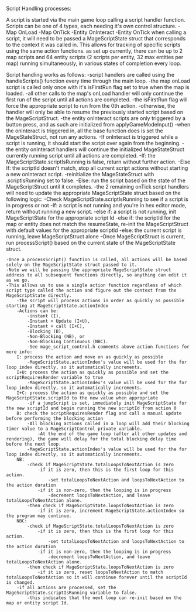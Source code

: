 Script Handling processes:

A script is started via the main game loop calling a script handler function.
Scripts can be one of 4 types, each needing it's own control structure.
	-Map OnLoad
	-Map OnTick
	-Entity OnInteract
	-Entity OnTick
when calling a script, it will need to be passed a MageScriptState struct that corresponds to the context it was called in.
This allows for tracking of specific scripts using the same action functions.
as set up currently, there can be up to 2 map scripts and 64 entity scripts (2 scripts per entity, 32 max entities per map) running simultaneously, in various states of completion every loop.

Script handling works as follows:
	-script handlers are called using the handleScripts() function every time through the main loop.
		-the map onLoad script is called only once with it's isFirstRun flag set to true when the map is loaded.
			-all other calls to the map's onLoad handler will only continue the first run of the script until all actions are completed.
			-the isFirstRun flag will force the appropriate script to run from the 0th action.
			-otherwise, the handler will only be able to resume the previously started script based on the MageScriptStruct.
		-the entity onInteract scripts are only triggered by a button press, and as such are initialized from applyGameModeInput()
			-when the onInteract is triggered in, all the base function does is set the MageStateStruct, not run any actions.
				-If onInteract is triggered while a script is running, it should start the script over again from the beginning.
			-the entity onInteract handlers will continue the initialized MageStateStruct currently running script until all actions are completed.
				-If: the MageScriptState.scriptIsRunning is false, return without further action.
				-Else If: the scriptId doesn't match, stop all current script actions without starting a new onInteract script.
					-reinitialize the MageStateStruct with .scriptIsRunning set to false.
				-Else: run the script based on the state of the MageScriptStruct until it completes.
		-the 2 remaining onTick script handlers will need to update the appropriate MageScriptState struct based on the following logic:
		-Check MageScriptState.scriptIsRunning to see if a script is in progress or not
			-If: a script is not running and you're in hex editor mode, return without running a new script.
			-else if: a script is not running, init MageScriptState for the appropriate script Id
			-else if: the scriptId for the map or entity does not match the resumeState, re-init the MageScriptStruct with default values for the appropriate scriptId
			-else: the current script is running, leave MageScriptStruct alone
			-Once MageScriptStruct is current, run processScript() based on the current state of the MageScriptState struct.

	-Once a processScript() function is called, all actions will be based solely on the MageScriptState struct passed to it.
	-Note we will be passing the appropriate MageScriptState struct address to all subsequent functions directly, so anything can edit it as we go.
	-This allows us to use a single action function regardless of which script type called the action and figure out the context from the MageScriptState directly.
		-the script will process actions in order as quickly as possible starting at MageScriptState.actionIndex
		-Actions can be:
			-instant (I), 
			-Instant + Update (I+U), 
			-Instant + call (I+C), 
			-Blocking (B),
			-Non-Blocking (NB), or
			-Non-Blocking Continuous (NBC). 
			-See mage_script_control.h comments above action functions for more info:
		I: process the action and move on as quickly as possible
			-MageScriptState.actionIndex's value will be used for the for loop index directly, so it automatically increments.
		I+U: process the action as quickly as possible and set the scriptRequiresRender variable to true
			-MageScriptState.actionIndex's value will be used for the for loop index directly, so it automatically increments.
		I+C: process the action as quickly as possible and set the MageScriptState.scriptId to the new value when appropriate
			-if a jumpScript is set, immediately init MageScriptState for the new scriptId and begin running the new scriptId from action 0
		B: check the scriptRequiresRender flag and call a manual update before performing the blocking action
			-All blocking actions called in a loop will add their blocking timer value to a MageScriptControl private variable.
				-At the end of the game loop (after all other updates and rendering), the game will delay for the total blocking delay time before the next loop.
			-MageScriptState.actionIndex's value will be used for the for loop index directly, so it automatically increments.
		NB:
			-check if MageScriptState.totalLoopsToNextAction is zero
				-if it is zero, then this is the first loop for this action.
					-set totalLoopsToNextAction and loopsToNextAction to the action duration
				-if it is non-zero, then the looping is in progress
					-decrement loopsToNextAction, and leave totalLoopsToNextAction alone.
			-then check if MageScriptState.loopsToNextAction is zero
				-if it is zero, increment MageScriptState.actionIndex so the program may continue.
		NBC:
			-check if MageScriptState.totalLoopsToNextAction is zero
				-if it is zero, then this is the first loop for this action.
					-set totalLoopsToNextAction and loopsToNextAction to the action duration
				-if it is non-zero, then the looping is in progress
					-decrement loopsToNextAction, and leave totalLoopsToNextAction alone.
			-then check if MageScriptState.loopsToNextAction is zero
				-if it is zero, reset loopsToNextAction to match totalLoopsToNextAction so it will continue forever until the scriptId is changed.
		-if all actions are processed, set the MageScriptState.scriptIsRunning variable to false.
			-this indicates that the next loop can re-init based on the map or entity script Id.
